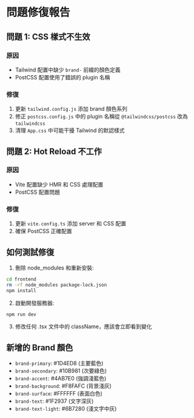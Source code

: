 # 問題修復報告

## 問題 1: CSS 樣式不生效

### 原因
- Tailwind 配置中缺少 `brand-` 前綴的顏色定義
- PostCSS 配置使用了錯誤的 plugin 名稱

### 修復
1. 更新 `tailwind.config.js` 添加 brand 顏色系列
2. 修正 `postcss.config.js` 中的 plugin 名稱從 `@tailwindcss/postcss` 改為 `tailwindcss`
3. 清理 `App.css` 中可能干擾 Tailwind 的默認樣式

## 問題 2: Hot Reload 不工作

### 原因
- Vite 配置缺少 HMR 和 CSS 處理配置
- PostCSS 配置問題

### 修復
1. 更新 `vite.config.ts` 添加 server 和 CSS 配置
2. 確保 PostCSS 正確配置

## 如何測試修復

1. 刪除 node_modules 和重新安裝:
```bash
cd frontend
rm -rf node_modules package-lock.json
npm install
```

2. 啟動開發服務器:
```bash
npm run dev
```

3. 修改任何 .tsx 文件中的 className，應該會立即看到變化

## 新增的 Brand 顏色

- `brand-primary`: #1D4ED8 (主要藍色)
- `brand-secondary`: #10B981 (次要綠色)  
- `brand-accent`: #4AB7E0 (強調淺藍色)
- `brand-background`: #F8FAFC (背景淺灰)
- `brand-surface`: #FFFFFF (表面白色)
- `brand-text`: #1F2937 (文字深灰)
- `brand-text-light`: #6B7280 (淺文字中灰)
